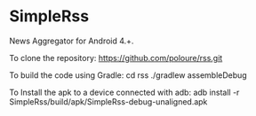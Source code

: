 SimpleRss
===

News Aggregator for Android 4.+.

To clone the repository:
   https://github.com/poloure/rss.git

To build the code using Gradle:
   cd rss
   ./gradlew assembleDebug

To Install the apk to a device connected with adb:
   adb install -r SimpleRss/build/apk/SimpleRss-debug-unaligned.apk
